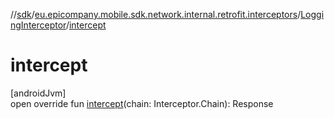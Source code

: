 //[sdk](../../../index.md)/[eu.epicompany.mobile.sdk.network.internal.retrofit.interceptors](../index.md)/[LoggingInterceptor](index.md)/[intercept](intercept.md)

# intercept

[androidJvm]\
open override fun [intercept](intercept.md)(chain: Interceptor.Chain): Response
